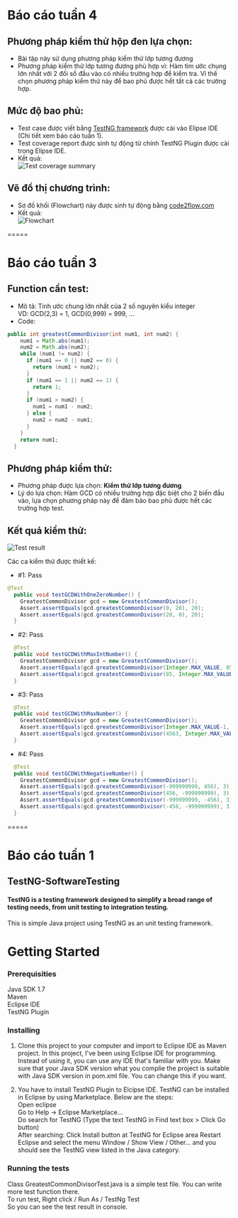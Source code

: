 # Báo cáo tuần 4  

## Phương pháp kiểm thử hộp đen lựa chọn:  
- Bài tập này sử dụng phương pháp kiểm thử lớp tương đương  
- Phương pháp kiểm thử lớp tương đương phù hợp vì: Hàm tìm ước chung lớn nhất với 2 đối số đầu vào có nhiều trường hợp để kiểm tra. Vì thế chọn phương pháp kiểm thử này để bao phủ được hết tất cả các trường hợp.  

## Mức độ bao phủ:  
- Test case được viết bằng [TestNG framework](http://testng.org/doc/eclipse.html) được cài vào Elipse IDE (Chi tiết xem báo cáo tuần 1).  
- Test coverage report được sinh tự động từ chính TestNG Plugin được cài trong Elipse IDE.  
- Kết quả:  
![Test coverage summary](https://github.com/trieudh58/int3117-2016/blob/master/NguyenThiCamVan/BT1/test_result/TestCoverageResult.png)  

## Vẽ đồ thị chương trình:  
- Sơ đồ khối (Flowchart) này được sinh tự động bằng [code2flow.com](http://code2flow.com)  
- Kết quả:  
![Flowchart](https://github.com/trieudh58/int3117-2016/blob/master/NguyenThiCamVan/BT1/test_result/FlowChartGenFromCode.png)  

=====

# Báo cáo tuần 3  

## Function cần test:  
* Mô tả: Tính ước chung lớn nhất của 2 số nguyên kiểu integer  
VD: GCD(2,3) = 1, GCD(0,999) = 999, ...   
* Code:  
```java
public int greatestCommonDivisor(int num1, int num2) {
    num1 = Math.abs(num1);
    num2 = Math.abs(num2);
    while (num1 != num2) {
      if (num1 == 0 || num2 == 0) {
        return (num1 + num2);
      }
      if (num1 == 1 || num2 == 1) {
        return 1;
      }
      if (num1 > num2) {
        num1 = num1 - num2;
      } else {
        num2 = num2 - num1;
      }
    }
    return num1;
  }
  ```  
  
## Phương pháp kiểm thử:    
* Phương pháp được lựa chọn: **Kiểm thử lớp tương đương**  
* Lý do lựa chọn: Hàm GCD có nhiều trường hợp đặc biệt cho 2 biến đầu vào, lựa chọn phương pháp này để đảm bảo bao phủ được hết các trường hợp test.  

## Kết quả kiểm thử:  
![Test result](https://github.com/trieudh58/int3117-2016/blob/master/NguyenThiCamVan/BT1/test_result/TestResult1.PNG)  

Các ca kiểm thử được thiết kế:  
* \#1: Pass  
```java
@Test
  public void testGCDWithOneZeroNumber() {
    GreatestCommonDivisor gcd = new GreatestCommonDivisor();
    Assert.assertEquals(gcd.greatestCommonDivisor(0, 20), 20);
    Assert.assertEquals(gcd.greatestCommonDivisor(20, 0), 20);
  }
  ```   
  
* \#2: Pass   
```java  
  @Test
  public void testGCDWithMaxIntNumber() {
    GreatestCommonDivisor gcd = new GreatestCommonDivisor();
    Assert.assertEquals(gcd.greatestCommonDivisor(Integer.MAX_VALUE, 85), 1);
    Assert.assertEquals(gcd.greatestCommonDivisor(85, Integer.MAX_VALUE), 1);
  }
  ```  
  
* \#3: Pass 
```java    
  @Test
  public void testGCDWithMaxNumber() {
    GreatestCommonDivisor gcd = new GreatestCommonDivisor();
    Assert.assertEquals(gcd.greatestCommonDivisor(Integer.MAX_VALUE-1, 4563), 9);
    Assert.assertEquals(gcd.greatestCommonDivisor(4563, Integer.MAX_VALUE-1), 9);
  }
  ```  
  
* \#4: Pass  
```java 
  @Test
  public void testGCDWithNegativeNumber() {
    GreatestCommonDivisor gcd = new GreatestCommonDivisor();
    Assert.assertEquals(gcd.greatestCommonDivisor(-999999999, 456), 3);
    Assert.assertEquals(gcd.greatestCommonDivisor(456, -999999999), 3);
    Assert.assertEquals(gcd.greatestCommonDivisor(-999999999, -456), 3);
    Assert.assertEquals(gcd.greatestCommonDivisor(-456, -999999999), 3);
  } 
  ```
  
=====
  
# Báo cáo tuần 1
## TestNG-SoftwareTesting
#### TestNG is a testing framework designed to simplify a broad range of testing needs, from unit testing to integration testing.  
This is simple Java project using TestNG as an unit testing framework.  
# Getting Started
### Prerequisities
Java SDK 1.7  
Maven  
Eclipse IDE  
TestNG Plugin  

### Installing
1. Clone this project to your computer and import to Eclipse IDE as Maven project. In this project, I've been using Eclipse IDE for programming. Instead of using it, you can use any IDE that's familiar with you. Make sure that your Java SDK version what you complie the project is suitable with Java SDK version in pom.xml file. You can change this if you want. 

2. You have to install TestNG Plugin to Elcipse IDE. TestNG can be installed in Eclipse by using Marketplace. Below are the steps:  
Open eclipse  
Go to Help -> Eclipse Marketplace...  
Do search for TestNG (Type the text TestNG in Find text box > Click Go button)  
After searching: Click Install button at TestNG for Eclipse area
Restart Eclipse and select the menu Window / Show View / Other...  and you should see the TestNG view listed in the Java category.  

### Running the tests
Class GreatestCommonDivisorTest.java is a simple test file. You can write more test function there.  
To run test, Right click / Run As / TestNg Test  
So you can see the test result in console.  
